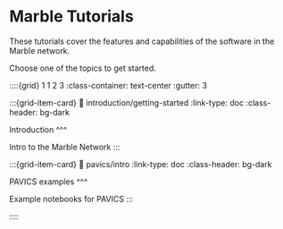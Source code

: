 # Marble Tutorials

These tutorials cover the features and capabilities of the software in the Marble network.

Choose one of the topics to get started.

::::{grid} 1 1 2 3
:class-container: text-center
:gutter: 3

:::{grid-item-card}
:link: introduction/getting-started
:link-type: doc
:class-header: bg-dark

Introduction
^^^

Intro to the Marble Network
:::

:::{grid-item-card}
:link: pavics/intro
:link-type: doc
:class-header: bg-dark

PAVICS examples
^^^

Example notebooks for PAVICS
:::

::::
